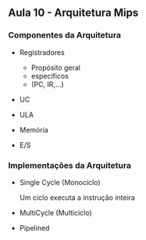 ## Aula 10 - Arquitetura Mips

### Componentes da Arquitetura

* Registradores
	* Propósito geral
	* especificos
	* (PC, IR,...)

* UC
* ULA
* Memória
* E/S



### Implementações da Arquitetura

* Single Cycle (Monociclo)
	
	Um ciclo executa a instrução inteira


* MultiCycle (Multiciclo)

	


* Pipelined







<!--stackedit_data:
eyJoaXN0b3J5IjpbNTgyMTYxNjk4LDE5MTkyMjkwMTcsLTE3Mz
Y4NjUzNzUsLTIwODg3NDY2MTJdfQ==
-->